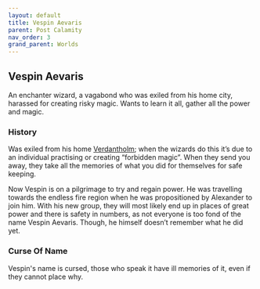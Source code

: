 ```yaml
---
layout: default
title: Vespin Aevaris
parent: Post Calamity
nav_order: 3
grand_parent: Worlds
---
```

## Vespin Aevaris
An enchanter wizard, a vagabond who was exiled from his home city, harassed for creating risky magic. Wants to learn it all, gather all the power and magic.

### History
Was exiled from his home [Verdantholm](Verdantholm); when the wizards do this it’s due to an individual practising or creating “forbidden magic”. When they send you away, they take all the memories of what you did for themselves for safe keeping. 

Now Vespin is on a pilgrimage to try and regain power. He was travelling towards the endless fire region when he was propositioned by Alexander to join him. With his new group, they will most likely end up in places of great power and there is safety in numbers, as not everyone is too fond of the name Vespin Aevaris. Though, he himself doesn’t remember what he did yet.

### Curse Of Name
Vespin's name is cursed, those who speak it have ill memories of it, even if they cannot place why.